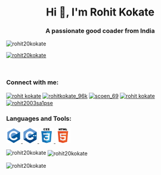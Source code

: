 <h1 align="center">Hi 👋, I'm Rohit Kokate</h1>
<h3 align="center">A passionate good coader from India</h3>

<p align="left"> <img src="https://komarev.com/ghpvc/?username=rohit20kokate&label=Profile%20views&color=0e75b6&style=flat" alt="rohit20kokate" /> </p>

<p align="left"> <a href="https://github.com/ryo-ma/github-profile-trophy"><img src="https://github-profile-trophy.vercel.app/?username=rohit20kokate" alt="rohit20kokate" /></a> </p>

<p align="left"> <a href="https://twitter.com/" target="blank"><img src="https://img.shields.io/twitter/follow/?logo=twitter&style=for-the-badge" alt="" /></a> </p>

<h3 align="left">Connect with me:</h3>
<p align="left">
<a href="https://linkedin.com/in/rohit kokate" target="blank"><img align="center" src="https://raw.githubusercontent.com/rahuldkjain/github-profile-readme-generator/master/src/images/icons/Social/linked-in-alt.svg" alt="rohit kokate" height="30" width="40" /></a>
<a href="https://instagram.com/rohitkokate_96k" target="blank"><img align="center" src="https://raw.githubusercontent.com/rahuldkjain/github-profile-readme-generator/master/src/images/icons/Social/instagram.svg" alt="rohitkokate_96k" height="30" width="40" /></a>
<a href="https://www.codechef.com/users/scoen_69" target="blank"><img align="center" src="https://cdn.jsdelivr.net/npm/simple-icons@3.1.0/icons/codechef.svg" alt="scoen_69" height="30" width="40" /></a>
<a href="https://www.hackerrank.com/rohit kokate" target="blank"><img align="center" src="https://raw.githubusercontent.com/rahuldkjain/github-profile-readme-generator/master/src/images/icons/Social/hackerrank.svg" alt="rohit kokate" height="30" width="40" /></a>
<a href="https://auth.geeksforgeeks.org/user/rohit2003sa1pse" target="blank"><img align="center" src="https://raw.githubusercontent.com/rahuldkjain/github-profile-readme-generator/master/src/images/icons/Social/geeks-for-geeks.svg" alt="rohit2003sa1pse" height="30" width="40" /></a>
</p>

<h3 align="left">Languages and Tools:</h3>
<p align="left"> <a href="https://www.cprogramming.com/" target="_blank" rel="noreferrer"> <img src="https://raw.githubusercontent.com/devicons/devicon/master/icons/c/c-original.svg" alt="c" width="40" height="40"/> </a> <a href="https://www.w3schools.com/cpp/" target="_blank" rel="noreferrer"> <img src="https://raw.githubusercontent.com/devicons/devicon/master/icons/cplusplus/cplusplus-original.svg" alt="cplusplus" width="40" height="40"/> </a> <a href="https://www.w3schools.com/css/" target="_blank" rel="noreferrer"> <img src="https://raw.githubusercontent.com/devicons/devicon/master/icons/css3/css3-original-wordmark.svg" alt="css3" width="40" height="40"/> </a> <a href="https://www.w3.org/html/" target="_blank" rel="noreferrer"> <img src="https://raw.githubusercontent.com/devicons/devicon/master/icons/html5/html5-original-wordmark.svg" alt="html5" width="40" height="40"/> </a> </p>

<p><img align="left" src="https://github-readme-stats.vercel.app/api/top-langs?username=rohit20kokate&show_icons=true&locale=en&layout=compact" alt="rohit20kokate" /></p>

<p>&nbsp;<img align="center" src="https://github-readme-stats.vercel.app/api?username=rohit20kokate&show_icons=true&locale=en" alt="rohit20kokate" /></p>

<p><img align="center" src="https://github-readme-streak-stats.herokuapp.com/?user=rohit20kokate&" alt="rohit20kokate" /></p>
